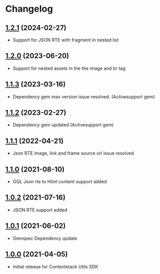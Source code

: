 # Changelog
## [1.2.1](https://github.com/contentstack/contentstack-utils-ruby/tree/v1.2.1) (2024-02-27)
  - Support for JSON RTE with fragment in nested list
## [1.2.0](https://github.com/contentstack/contentstack-utils-ruby/tree/v1.2.0) (2023-06-20)
  - Support for nested assets in the the image and br tag
## [1.1.3](https://github.com/contentstack/contentstack-utils-ruby/tree/v1.1.3) (2023-03-16)
  - Dependency gem max version issue resolved. (Activesupport gem)

## [1.1.2](https://github.com/contentstack/contentstack-utils-ruby/tree/v1.1.2) (2023-02-27)
  - Dependency gem updated (Activesupport gem)

## [1.1.1](https://github.com/contentstack/contentstack-utils-ruby/tree/v1.1.1) (2022-04-21)
  - Json RTE image, link and frame source url issue resolved

## [1.1.0](https://github.com/contentstack/contentstack-utils-ruby/tree/v1.1.0) (2021-08-10)
  - GQL Json rte to Html content support added

## [1.0.2](https://github.com/contentstack/contentstack-utils-ruby/tree/v1.0.2) (2021-07-16)
  - JSON RTE support added
## [1.0.1](https://github.com/contentstack/contentstack-utils-ruby/tree/v1.0.1) (2021-06-02)
  - Gemspec Dependency update

## [1.0.0](https://github.com/contentstack/contentstack-utils-ruby/tree/v1.0.0) (2021-04-05)
  - Initial release for Contentstack Utils SDK
